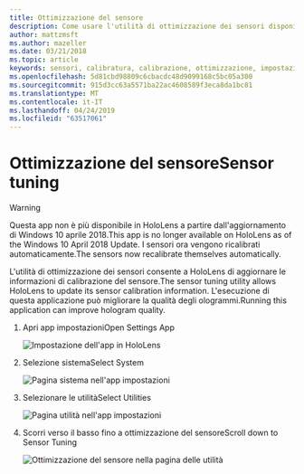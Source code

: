 ```yaml
---
title: Ottimizzazione del sensore
description: Come usare l'utilità di ottimizzazione dei sensori disponibile nelle impostazioni di HoloLens.
author: mattzmsft
ms.author: mazeller
ms.date: 03/21/2018
ms.topic: article
keywords: sensori, calibratura, calibrazione, ottimizzazione, impostazioni, procedure
ms.openlocfilehash: 5d81cbd98809c6cbacdc48d9099168c5bc05a300
ms.sourcegitcommit: 915d3cc63a5571ba22ac4608589f3eca8da1bc81
ms.translationtype: MT
ms.contentlocale: it-IT
ms.lasthandoff: 04/24/2019
ms.locfileid: "63517061"
---
```

# <a name="sensor-tuning"></a><span data-ttu-id="24bdb-104">Ottimizzazione del sensore</span><span class="sxs-lookup"><span data-stu-id="24bdb-104">Sensor tuning</span></span>

>[!WARNING]
><span data-ttu-id="24bdb-105">Questa app non è più disponibile in HoloLens a partire dall'aggiornamento di Windows 10 aprile 2018.</span><span class="sxs-lookup"><span data-stu-id="24bdb-105">This app is no longer available on HoloLens as of the Windows 10 April 2018 Update.</span></span> <span data-ttu-id="24bdb-106">I sensori ora vengono ricalibrati automaticamente.</span><span class="sxs-lookup"><span data-stu-id="24bdb-106">The sensors now recalibrate themselves automatically.</span></span> 

<span data-ttu-id="24bdb-107">L'utilità di ottimizzazione dei sensori consente a HoloLens di aggiornare le informazioni di calibrazione del sensore.</span><span class="sxs-lookup"><span data-stu-id="24bdb-107">The sensor tuning utility allows HoloLens to update its sensor calibration information.</span></span> <span data-ttu-id="24bdb-108">L'esecuzione di questa applicazione può migliorare la qualità degli ologrammi.</span><span class="sxs-lookup"><span data-stu-id="24bdb-108">Running this application can improve hologram quality.</span></span>

1. <span data-ttu-id="24bdb-109">Apri app impostazioni</span><span class="sxs-lookup"><span data-stu-id="24bdb-109">Open Settings App</span></span>

   ![Impostazione dell'app in HoloLens](images/settingssensortuning-500px.png)
  
2. <span data-ttu-id="24bdb-111">Selezione sistema</span><span class="sxs-lookup"><span data-stu-id="24bdb-111">Select System</span></span>

   ![Pagina sistema nell'app impostazioni](images/systemsensortuning-500px.png)
  
3. <span data-ttu-id="24bdb-113">Selezionare le utilità</span><span class="sxs-lookup"><span data-stu-id="24bdb-113">Select Utilities</span></span>

   ![Pagina utilità nell'app impostazioni](images/utilitiessensortuning-500px.png)
  
4. <span data-ttu-id="24bdb-115">Scorri verso il basso fino a ottimizzazione del sensore</span><span class="sxs-lookup"><span data-stu-id="24bdb-115">Scroll down to Sensor Tuning</span></span>

   ![Ottimizzazione del sensore nella pagina delle utilità](images/sensortuningsettingsapp-500px.png)
